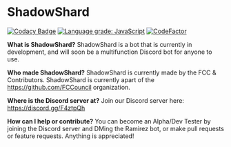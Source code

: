 # ShadowShard

[![Codacy Badge](https://api.codacy.com/project/badge/Grade/8d4d797e9c5745f08cb96fbdd8e6bcb8)](https://app.codacy.com/app/matthew_ray/ShadowShard?utm_source=github.com&utm_medium=referral&utm_content=FCCouncil/ShadowShard&utm_campaign=Badge_Grade_Settings)
[![Language grade: JavaScript](https://img.shields.io/lgtm/grade/javascript/g/FCCouncil/ShadowShard.svg?logo=lgtm&logoWidth=18)](https://lgtm.com/projects/g/FCCouncil/ShadowShard/context:javascript)
[![CodeFactor](https://www.codefactor.io/repository/github/fccouncil/shadowshard/badge/master)](https://www.codefactor.io/repository/github/fccouncil/shadowshard/overview/master)

__What is ShadowShard?__
ShadowShard is a bot that is currently in development, and will soon be a multifunction Discord bot for anyone to use.

__Who made ShadowShard?__
ShadowShard is currently made by the FCC & Contributors.
ShadowShard is currently apart of the https://github.com/FCCouncil organization.

__Where is the Discord server at?__
Join our Discord server here: https://discord.gg/F4ztpQh

__How can I help or contribute?__
You can become an Alpha/Dev Tester by joining the Discord server and DMing the Ramirez bot, or make pull requests or feature requests. Anything is appreciated!

